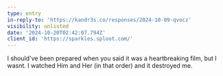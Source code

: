 ```yaml
---
type: entry
in-reply-to: 'https://kandr3s.co/responses/2024-10-09-qvocz'
visibility: unlisted
date: '2024-10-20T02:42:07.794Z'
client_id: 'https://sparkles.sploot.com/'
---
```

I should've been prepared when you said it was a heartbreaking film, but I wasnt. I watched Him and Her (in that order) and it destroyed me.
